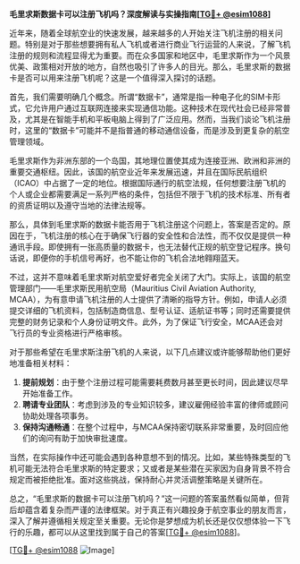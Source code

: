 **毛里求斯数据卡可以注册飞机吗？深度解读与实操指南[[TG💪+ @esim1088](https://t.me/s/esim1088)]**

近年来，随着全球航空业的快速发展，越来越多的人开始关注飞机注册的相关问题。特别是对于那些想要拥有私人飞机或者进行商业飞行运营的人来说，了解飞机注册的规则和流程显得尤为重要。而在众多国家和地区中，毛里求斯作为一个风景优美、政策相对开放的地方，自然也吸引了许多人的目光。那么，毛里求斯的数据卡是否可以用来注册飞机呢？这是一个值得深入探讨的话题。

首先，我们需要明确几个概念。所谓“数据卡”，通常是指一种电子化的SIM卡形式，它允许用户通过互联网连接来实现通信功能。这种技术在现代社会已经非常普及，尤其是在智能手机和平板电脑上得到了广泛应用。然而，当我们谈论飞机注册时，这里的“数据卡”可能并不是指普通的移动通信设备，而是涉及到更复杂的航空管理领域。

毛里求斯作为非洲东部的一个岛国，其地理位置使其成为连接亚洲、欧洲和非洲的重要交通枢纽。因此，该国的航空业近年来发展迅速，并且在国际民航组织（ICAO）中占据了一定的地位。根据国际通行的航空法规，任何想要注册飞机的个人或企业都需要满足一系列严格的条件，包括但不限于飞机的技术标准、所有者的资质证明以及遵守当地的法律法规等。

那么，具体到毛里求斯的数据卡能否用于飞机注册这个问题上，答案是否定的。原因在于，飞机注册的核心在于确保飞行器的安全性和合法性，而不仅仅是提供一种通讯手段。即使拥有一张高质量的数据卡，也无法替代正规的航空登记程序。换句话说，即便你的手机信号再好，也不能让你的飞机合法地翱翔蓝天。

不过，这并不意味着毛里求斯对航空爱好者完全关闭了大门。实际上，该国的航空管理部门——毛里求斯民用航空局（Mauritius Civil Aviation Authority, MCAA），为有意申请飞机注册的人士提供了清晰的指导方针。例如，申请人必须提交详细的飞机资料，包括制造商信息、型号认证、适航证书等；同时还需要提供完整的财务记录和个人身份证明文件。此外，为了保证飞行安全，MCAA还会对飞行员的专业资格进行严格审核。

对于那些希望在毛里求斯注册飞机的人来说，以下几点建议或许能够帮助他们更好地准备相关材料：

1. **提前规划**：由于整个注册过程可能需要耗费数月甚至更长时间，因此建议尽早开始准备工作。
2. **聘请专业团队**：考虑到涉及的专业知识较多，建议雇佣经验丰富的律师或顾问协助处理各项事务。
3. **保持沟通畅通**：在整个过程中，与MCAA保持密切联系非常重要，及时回应他们的询问有助于加快审批速度。

当然，在实际操作中还可能会遇到各种意想不到的情况。比如，某些特殊类型的飞机可能无法符合毛里求斯的特定要求；又或者是某些潜在买家因为自身背景不符合规定而被拒绝批准。面对这些挑战，保持耐心并灵活调整策略是关键所在。

总之，“毛里求斯的数据卡可以注册飞机吗？”这一问题的答案虽然看似简单，但背后却蕴含着复杂而严谨的法律框架。对于真正有兴趣投身于航空事业的朋友而言，深入了解并遵循相关规定至关重要。无论你是梦想成为机长还是仅仅想体验一下飞行的乐趣，都可以从这里找到属于自己的答案[[TG💪+ @esim1088](https://t.me/s/esim1088)]。

[[TG💪+ @esim1088](https://t.me/s/esim1088) ![Image](https://i.postimg.cc/4NQfJmqS/Snipaste-2025-05-13-00-14-12.png)]